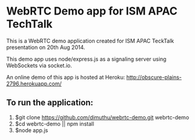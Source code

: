 WebRTC Demo app for ISM APAC TechTalk
=====================================
This is a WebRTC demo application created for ISM APAC TeckTalk presentation on 20th Aug 2014.

This demo app uses node/express.js as a signaling server using WebSockets via socket.io.

An online demo of this app is hosted at Heroku:
http://obscure-plains-2796.herokuapp.com/

To run the application:
-----------------------
1. $git clone https://github.com/dimuthu/webrtc-demo.git webrtc-demo
2. $cd webrtc-demo || npm install
3. $node app.js

